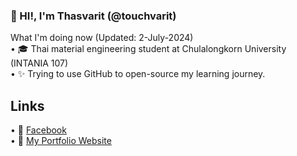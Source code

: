 ### 👋 HI!, I'm Thasvarit (@touchvarit)   

What I'm doing now (Updated: 2-July-2024)  
•  🎓 Thai material engineering student at Chulalongkorn University (INTANIA 107)     
•  ✨ Trying to use GitHub to open-source my learning journey.

## Links 
• 🌱 [Facebook](https://www.facebook.com/profile.php?id=61555217410615)  
• 📁 [My Portfolio Website](https://touchvarit.com/)
